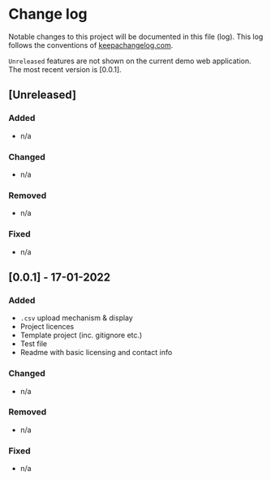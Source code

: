 <!-- SPDX-FileCopyrightText: 2022 Orcro Ltd. <team@orcro.co.uk> -->
<!-- -->
<!-- SPDX-License-Identifier: Apache-2.0 -->

# Change log

Notable changes to this project will be documented in this file (log). This log follows the conventions of [keepachangelog.com](http://keepachangelog.com/).

`Unreleased` features are not shown on the current demo web application. The most recent version is [0.0.1].

## [Unreleased] 

### Added

- n/a

### Changed

- n/a

### Removed

- n/a

### Fixed

- n/a

## [0.0.1] - 17-01-2022

### Added

- `.csv` upload mechanism & display
- Project licences
- Template project (inc. gitignore etc.)
- Test file
- Readme with basic licensing and contact info

### Changed

- n/a

### Removed

- n/a

### Fixed

- n/a
